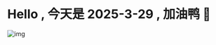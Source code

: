 
# Hello , 今天是 2025-3-29 , 加油鸭 🤭

![img](https://v1.jinrishici.com/all.svg?font-size=18&spacing=4)


